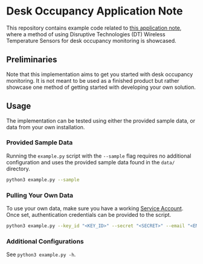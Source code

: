 # Desk Occupancy Application Note
This repository contains example code related to [this application note](https://developer.disruptive-technologies.com/docs/other/application-notes/desk-occupancy-monitoring-using-temperature-sensors), where a method of using Disruptive Technologies (DT) Wireless Temperature Sensors for desk occupancy monitoring is showcased.

## Preliminaries
Note that this implementation aims to get you started with desk occupancy monitoring. It is not meant to be used as a finished product but rather showcase one method of getting started with developing your own solution.

## Usage
The implementation can be tested using either the provided sample data, or data from your own installation.

### Provided Sample Data
Running the `example.py` script with the `--sample` flag requires no additional configuration and uses the provided sample data found in the `data/` directory.

```bash
python3 example.py --sample
```

### Pulling Your Own Data
To use your own data, make sure you have a working [Service Account](https://developer.disruptive-technologies.com/docs/service-accounts/introduction-to-service-accounts). Once set, authentication credentials can be provided to the script.

```bash
python3 example.py --key_id "<KEY_ID>" --secret "<SECRET>" --email "<EMAIL>"
```

### Additional Configurations
See `python3 example.py -h`.
